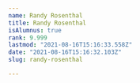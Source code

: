 ```yaml
---
name: Randy Rosenthal
title: Randy Rosenthal
isAlumnus: true
rank: 9.999
lastmod: "2021-08-16T15:16:33.558Z"
date: "2021-08-16T15:16:32.103Z"
slug: randy-rosenthal

---
```

